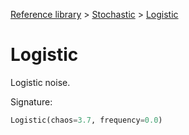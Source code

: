 [Reference library](../index.md) > [Stochastic](index.md) > [Logistic](logistic.md)

# Logistic

Logistic noise.

Signature:
```python
Logistic(chaos=3.7, frequency=0.0)
```
